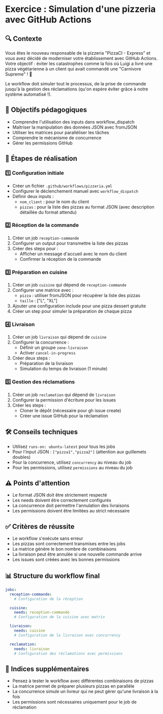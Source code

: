 # Exercice : Simulation d'une pizzeria avec GitHub Actions

## 🔍 Contexte

Vous êtes le nouveau responsable de la pizzeria "PizzaCI - Express" et vous avez décidé de moderniser votre établissement avec GitHub Actions. Votre objectif : éviter les catastrophes comme la fois où Luigi a livré une pizza végétarienne à un client qui avait commandé une "Carnivore Supreme" ! 🥩

Le workflow doit simuler tout le processus, de la prise de commande jusqu'à la gestion des réclamations (qu'on espère éviter grâce à notre système automatisé !).

## 🎯 Objectifs pédagogiques

- Comprendre l'utilisation des inputs dans workflow_dispatch
- Maîtriser la manipulation des données JSON avec fromJSON
- Utiliser les matrices pour paralléliser les tâches
- Comprendre le mécanisme de concurrence
- Gérer les permissions GitHub

## 📝 Étapes de réalisation

### 1️⃣ Configuration initiale

- Créer un fichier `.github/workflows/pizzeria.yml`
- Configurer le déclenchement manuel avec `workflow_dispatch`
- Définir deux inputs :
  - `nom_client` : pour le nom du client
  - `pizzas` : pour la liste des pizzas au format JSON (avec description détaillée du format attendu)

### 2️⃣ Réception de la commande

1. Créer un job `reception-commande`
2. Configurer un output pour transmettre la liste des pizzas
3. Créer des steps pour :
   - Afficher un message d'accueil avec le nom du client
   - Confirmer la réception de la commande

### 3️⃣ Préparation en cuisine

1. Créer un job `cuisine` qui dépend de `reception-commande`
2. Configurer une matrice avec :
   - `pizza` : utiliser fromJSON pour récupérer la liste des pizzas
   - `taille` : ["L", "XL"]
3. Ajouter une configuration include pour une pizza dessert gratuite
4. Créer un step pour simuler la préparation de chaque pizza

### 4️⃣ Livraison

1. Créer un job `livraison` qui dépend de `cuisine`
2. Configurer la concurrence :
   - Définir un groupe `zone-livraison`
   - Activer `cancel-in-progress`
3. Créer deux steps :
   - Préparation de la livraison
   - Simulation du temps de livraison (1 minute)

### 5️⃣ Gestion des réclamations

1. Créer un job `reclamation` qui dépend de `livraison`
2. Configurer la permission d'écriture pour les issues
3. Créer les steps :
   - Cloner le dépôt (nécessaire pour gh issue create)
   - Créer une issue GitHub pour la réclamation

## 🛠️ Conseils techniques

- Utilisez `runs-on: ubuntu-latest` pour tous les jobs
- Pour l'input JSON : `["pizza1","pizza2"]` (attention aux guillemets doubles)
- Pour la concurrence, utilisez `concurrency` au niveau du job
- Pour les permissions, utilisez `permissions` au niveau du job

## ⚠️ Points d'attention

- Le format JSON doit être strictement respecté
- Les needs doivent être correctement configurés
- La concurrence doit permettre l'annulation des livraisons
- Les permissions doivent être limitées au strict nécessaire

## ✅ Critères de réussite

- Le workflow s'exécute sans erreur
- Les pizzas sont correctement transmises entre les jobs
- La matrice génère le bon nombre de combinaisons
- La livraison peut être annulée si une nouvelle commande arrive
- Les issues sont créées avec les bonnes permissions

## 📊 Structure du workflow final

```yaml
jobs:
  reception-commande:
    # Configuration de la réception

  cuisine:
    needs: reception-commande
    # Configuration de la cuisine avec matrix

  livraison:
    needs: cuisine
    # Configuration de la livraison avec concurrency

  reclamation:
    needs: livraison
    # Configuration des réclamations avec permissions
```

## 💭 Indices supplémentaires

- Pensez à tester le workflow avec différentes combinaisons de pizzas
- La matrice permet de préparer plusieurs pizzas en parallèle
- La concurrence simule un livreur qui ne peut gérer qu'une livraison à la fois
- Les permissions sont nécessaires uniquement pour le job de réclamation
